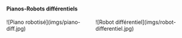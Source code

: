 #### Pianos-Robots différentiels

<div class="columns">
<div class="column" width="50%">
![Piano robotisé](imgs/piano-diff.jpg)
</div>
<div class="column" width="50%">
![Robot différentiel](imgs/robot-differentiel.jpg)
</div>
</div>
